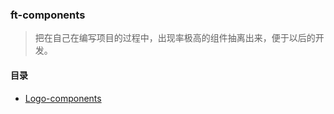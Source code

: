 ### ft-components

> 把在自己在编写项目的过程中，出现率极高的组件抽离出来，便于以后的开发。


#### 目录

- [Logo-components](./components/Logo/README.md)